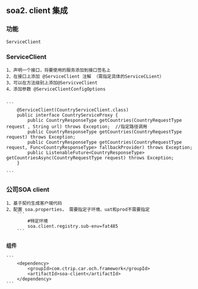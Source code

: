 ## soa2. client 集成

### 功能
	ServiceClient

### ServiceClient
	1、声明一个接口，将要使用的服务添加到接口签名上
	2、在接口上添加 @ServiceClient 注解 （需指定具体的ServiceCLient） 
	3、可以在方法级别上添加@ServicveClient
	4、添加参数 @ServiceClientConfigOptions


	```
		@ServiceClient(CountryServiceClient.class)
		public interface CountryServiceProxy {
			public CountryResponseType getCountries(CountryRequestType request , String url) throws Exception;	//指定路径调用
			public CountryResponseType getCountries(CountryRequestType request) throws Exception;
			public CountryResponseType getCountries(CountryRequestType request, Func<CountryResponseType> fallbackProvider) throws Exception;
			public ListenableFuture<CountryResponseType> getCountriesAsync(CountryRequestType request) throws Exception;
		}

	```

###  公司SOA client 
	1、基于契约生成客户端代码
	2、配置 soa.properties， 需要指定子环境、uat和prod不需要指定
		```
			#特定环境
			soa.client.registry.sub-env=fat485
		```

####   组件

	```
		<dependency>
			<groupId>com.ctrip.car.och.framework</groupId>
			<artifactId>soa-client</artifactId>
		</dependency>
	```



